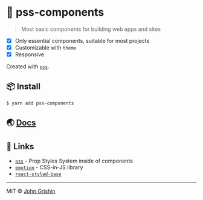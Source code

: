 # 📐 pss-components

> Most basic components for building web apps and sites

- [x] Only essential components, suitable for most projects
- [x] Customizable with `theme`
- [x] Responsive

Created with [`pss`](https://github.com/exah/pss).

## 📦 Install

```sh
$ yarn add pss-components
```


## 🌏 [Docs](http://johngrish.in/components)


## 🔗 Links

- [`pss`](https://github.com/exah/pss) - Prop Styles System inside of components
- [`emotion`](https://emotion.sh) - CSS-in-JS library
- [`react-styled-base`](https://github.com/exah/react-styled-base)

---

MIT © [John Grishin](http://johngrish.in)
